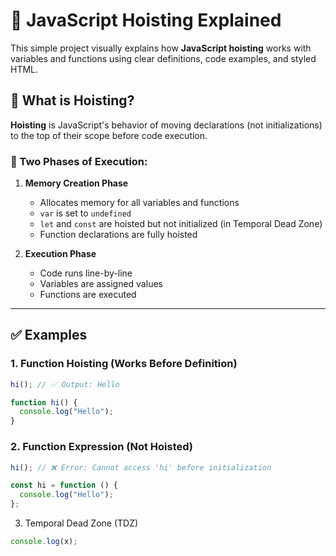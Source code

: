 # 🧠 JavaScript Hoisting Explained

This simple project visually explains how **JavaScript hoisting** works with variables and functions using clear definitions, code examples, and styled HTML.

## 📌 What is Hoisting?

**Hoisting** is JavaScript's behavior of moving declarations (not initializations) to the top of their scope before code execution.

### 🔄 Two Phases of Execution:

1. **Memory Creation Phase**
   - Allocates memory for all variables and functions
   - `var` is set to `undefined`
   - `let` and `const` are hoisted but not initialized (in Temporal Dead Zone)
   - Function declarations are fully hoisted

2. **Execution Phase**
   - Code runs line-by-line
   - Variables are assigned values
   - Functions are executed

---

## ✅ Examples

### 1. Function Hoisting (Works Before Definition)
```js
hi(); // ✅ Output: Hello

function hi() {
  console.log("Hello");
}
```

### 2. Function Expression (Not Hoisted)
```js
hi(); // ❌ Error: Cannot access 'hi' before initialization

const hi = function () {
  console.log("Hello");
};
```

3. Temporal Dead Zone (TDZ)
```js
console.log(x); 
```
